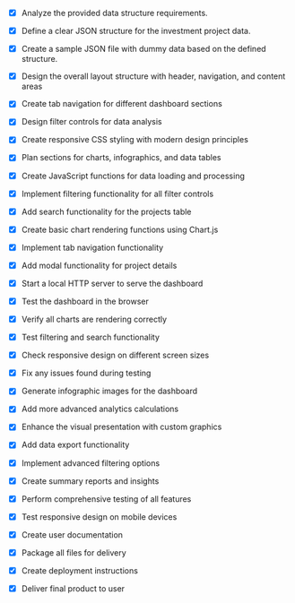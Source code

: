 - [x] Analyze the provided data structure requirements.
- [x] Define a clear JSON structure for the investment project data.
- [x] Create a sample JSON file with dummy data based on the defined structure.



- [x] Design the overall layout structure with header, navigation, and content areas
- [x] Create tab navigation for different dashboard sections
- [x] Design filter controls for data analysis
- [x] Create responsive CSS styling with modern design principles
- [x] Plan sections for charts, infographics, and data tables


- [x] Create JavaScript functions for data loading and processing
- [x] Implement filtering functionality for all filter controls
- [x] Add search functionality for the projects table
- [x] Create basic chart rendering functions using Chart.js
- [x] Implement tab navigation functionality
- [x] Add modal functionality for project details


- [x] Start a local HTTP server to serve the dashboard
- [x] Test the dashboard in the browser
- [x] Verify all charts are rendering correctly
- [x] Test filtering and search functionality
- [x] Check responsive design on different screen sizes
- [x] Fix any issues found during testing


- [x] Generate infographic images for the dashboard
- [x] Add more advanced analytics calculations
- [x] Enhance the visual presentation with custom graphics
- [x] Add data export functionality
- [x] Implement advanced filtering options
- [x] Create summary reports and insights


- [x] Perform comprehensive testing of all features
- [x] Test responsive design on mobile devices
- [x] Create user documentation
- [x] Package all files for delivery
- [x] Create deployment instructions
- [x] Deliver final product to user


